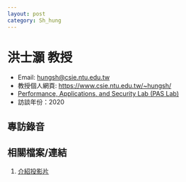 ```yaml
---
layout: post
category: Sh_hung
---
```


# 洪士灝 教授

- Email: [hungsh@csie.ntu.edu.tw](mailto:hungsh@csie.ntu.edu.tw)
- 教授個人網頁: <https://www.csie.ntu.edu.tw/~hungsh/>
- [Performance, Applications, and Security Lab (PAS Lab)](http://pas.csie.ntu.edu.tw/wiki/)
- 訪談年份：2020

## 專訪錄音

<!-- {{< audio mp3="/bruh.mp3" >}} -->

## 相關檔案/連結
1. [介紹投影片](https://drive.google.com/file/d/1pI6l0rgXwjvu4xR_t4ZSairGhOsTOIyH/view?usp=sharing)
